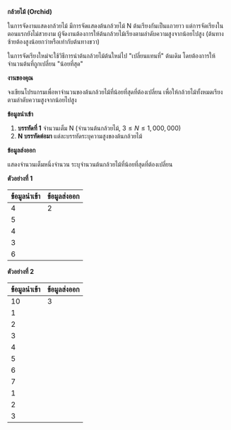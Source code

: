 **กล้วยไม้ (Orchid)**

ในการจัดงานแสดงกล้วยไม้ มีการจัดแสดงต้นกล้วยไม้ N ต้นเรียงกันเป็นแถวยาว แต่การจัดเรียงในตอนแรกยังไม่สวยงาม ผู้จัดงานต้องการให้ต้นกล้วยไม้เรียงตามลำดับความสูงจากน้อยไปสูง (ต้นทางซ้ายต้องสูงน้อยกว่าหรือเท่ากับต้นทางขวา)

ในการจัดเรียงใหม่จะใช้วิธีการนำต้นกล้วยไม้ต้นใหม่ไป "เปลี่ยนแทนที่" ต้นเดิม โดยต้องการให้จำนวนต้นที่ถูกเปลี่ยน "น้อยที่สุด"

**งานของคุณ**

จงเขียนโปรแกรมเพื่อหาจำนวนของต้นกล้วยไม้ที่น้อยที่สุดที่ต้องเปลี่ยน เพื่อให้กล้วยไม้ทั้งหมดเรียงตามลำดับความสูงจากน้อยไปสูง

**ข้อมูลนำเข้า**

1.  **บรรทัดที่ 1** จำนวนเต็ม N (จำนวนต้นกล้วยไม้, $3 \le N \le 1,000,000$)
2.  **N บรรทัดต่อมา** แต่ละบรรทัดระบุความสูงของต้นกล้วยไม้

**ข้อมูลส่งออก**

แสดงจำนวนเต็มหนึ่งจำนวน ระบุจำนวนต้นกล้วยไม้ที่น้อยที่สุดที่ต้องเปลี่ยน

**ตัวอย่างที่ 1**

| ข้อมูลนำเข้า | ข้อมูลส่งออก |
| :--- | :--- |
| 4 | 2 |
| 5 | |
| 4 | |
| 3 | |
| 6 | |

**ตัวอย่างที่ 2**

| ข้อมูลนำเข้า | ข้อมูลส่งออก |
| :--- | :--- |
| 10 | 3 |
| 1 | |
| 2 | |
| 3 | |
| 4 | |
| 5 | |
| 6 | |
| 7 | |
| 1 | |
| 2 | |
| 3 | |